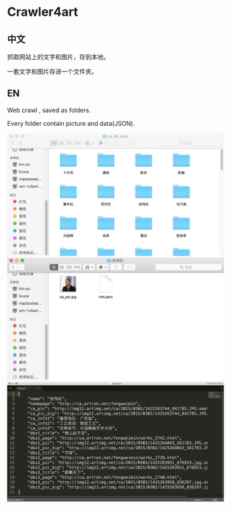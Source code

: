 # Crawler4art

## 中文

抓取网站上的文字和图片，存到本地。

一套文字和图片存进一个文件夹。

## EN

Web crawl , saved as folders.

Every folder contain picture and data(JSON).

![最终效果图1 :](https://raw.githubusercontent.com/hugojing/clawler4art/master/1.jpg)
![最终效果图2 :](https://raw.githubusercontent.com/hugojing/clawler4art/master/2.jpg)
![最终效果图3 :](https://raw.githubusercontent.com/hugojing/clawler4art/master/3.jpg)

